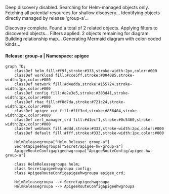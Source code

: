 Deep discovery disabled. Searching for Helm-managed objects only.
Fetching all potential resources for shallow discovery...
Identifying objects directly managed by release 'group-a'...

Discovery complete. Found a total of 2 related objects.
Applying filters to discovered objects...
Filters applied. 2 objects remaining for diagram.
Building relationship map...
Generating Mermaid diagram with color-coded kinds...

#### Release: group-a | Namespace: apigee
```mermaid
graph TD;
    classDef helm fill:#f9f,stroke:#333,stroke-width:2px,color:#000
    classDef workload fill:#cce5ff,stroke:#004085,stroke-width:1px,color:#000
    classDef network fill:#d4edda,stroke:#155724,stroke-width:1px,color:#000
    classDef config fill:#e2e3e5,stroke:#383d41,stroke-width:1px,color:#000
    classDef rbac fill:#f8d7da,stroke:#721c24,stroke-width:1px,color:#000
    classDef apigee_crd fill:#fff3cd,stroke:#856404,stroke-width:2px,color:#000
    classDef cert_manager_crd fill:#d1ecf1,stroke:#0c5460,stroke-width:2px,color:#000
    classDef webhook fill:#ddd,stroke:#333,stroke-width:2px,color:#000
    classDef default fill:#fff,stroke:#333,stroke-width:1px,color:#000

    HelmReleasegroupa["Helm Release: group-a"]
    Secretapigeehwgroupa["Secret/apigee-hw-group-a"]
    ApigeeRouteConfigapigeehwgroupa["ApigeeRouteConfig/apigee-hw-group-a"]

    class HelmReleasegroupa helm;
    class Secretapigeehwgroupa config;
    class ApigeeRouteConfigapigeehwgroupa apigee_crd;

    HelmReleasegroupa --> Secretapigeehwgroupa
    HelmReleasegroupa --> ApigeeRouteConfigapigeehwgroupa
```
